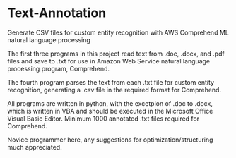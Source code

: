 # Text-Annotation
Generate CSV files for custom entity recognition with AWS Comprehend ML natural language processing


The first three programs in this project read text from .doc, .docx, and .pdf files and save to .txt for use in Amazon Web Service 
natural language processing program, Comprehend. 

The fourth program parses the text from each .txt file for custom entity recognition, generating a .csv file in the required format for 
Comprehend.

All programs are written in python, with the excetpion of .doc to .docx, which is written in VBA and should be executed in the Microsoft 
Office Visual Basic Editor. Minimum 1000 annotated .txt files required for Comprehend. 

Novice programmer here, any suggestions for optimization/structuring much appreciated.
